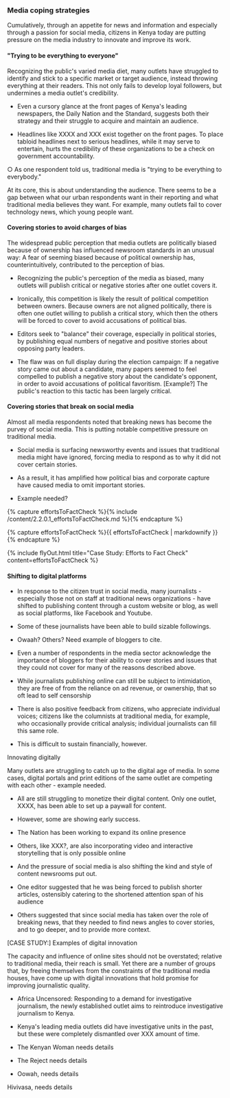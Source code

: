 ### Media coping strategies

Cumulatively, through an appetite for news and information and especially through a passion for social media, citizens in Kenya today are putting pressure on the media industry to innovate and improve its work.

#### "Trying to be everything to everyone"

Recognizing the public's varied media diet, many outlets have struggled to identify and stick to a specific market or target audience, instead throwing everything at their readers. This not only fails to develop loyal followers, but undermines a media outlet's credibility.

-   Even a cursory glance at the front pages of Kenya's leading newspapers, the Daily Nation and the Standard, suggests both their strategy and their struggle to acquire and maintain an audience.

-   Headlines like XXXX and XXX exist together on the front pages. To place tabloid headlines next to serious headlines, while it may serve to entertain, hurts the credibility of these organizations to be a check on government accountability.

○ As one respondent told us, traditional media is "trying to be everything to everybody."

At its core, this is about understanding the audience. There seems to be a gap between what our urban respondents want in their reporting and what traditional media believes they want. For example, many outlets fail to cover technology news, which young people want.

#### Covering stories to avoid charges of bias

The widespread public perception that media outlets are politically biased because of ownership has influenced newsroom standards in an unusual way: A fear of seeming biased because of political ownership has, counterintuitively, contributed to the perception of bias.

-   Recognizing the public's perception of the media as biased, many outlets will publish critical or negative stories after one outlet covers it.  

-   Ironically, this competition is likely the result of political competition between owners. Because owners are not aligned politically, there is often one outlet willing to publish a critical story, which then the others will be forced to cover to avoid accusations of political bias.

-   Editors seek to "balance" their coverage, especially in political stories, by publishing equal numbers of negative and positive stories about opposing party leaders.

-   The flaw was on full display during the election campaign: If a negative story came out about a candidate, many papers seemed to feel compelled to publish a negative story about the candidate's opponent, in order to avoid accusations of political favoritism. [Example?] The public's reaction to this tactic has been largely critical.  

#### Covering stories that break on social media  

Almost all media respondents noted that breaking news has become the purvey of social media. This is putting notable competitive pressure on traditional media.

-   Social media is surfacing newsworthy events and issues that traditional media might have ignored, forcing media to respond as to why it did not cover certain stories.

-   As a result, it has amplified how political bias and corporate capture have caused media to omit important stories.

-   Example needed?

<!-- Include content as a variable -->
{% capture effortsToFactCheck %}{% include /content/2.2.0.1_effortsToFactCheck.md %}{% endcapture %}
<!-- markdownify the variable -->
{% capture effortsToFactCheck %}{{ effortsToFactCheck | markdownify }}{% endcapture %}
<!-- include the flyOut function and pass in the variable content -->
{% include flyOut.html title="Case Study: Efforts to Fact Check" content=effortsToFactCheck %}


#### Shifting to digital platforms

-   In response to the citizen trust in social media, many journalists - especially those not on staff at traditional news organizations - have shifted to publishing content through a custom website or blog, as well as social platforms, like Facebook and Youtube.

-   Some of these journalists have been able to build sizable followings.

-   Owaah? Others? Need example of bloggers to cite.

-   Even a number of respondents in the media sector acknowledge the importance of bloggers for their ability to cover stories and issues that they could not cover for many of the reasons described above.

-   While journalists publishing online can still be subject to intimidation, they are free of from the reliance on ad revenue, or ownership, that so oft lead to self censorship

-   There is also positive feedback from citizens, who appreciate individual voices; citizens like the columnists at traditional media, for example, who occasionally provide critical analysis; individual journalists can fill this same role.

-   This is difficult to sustain financially, however.

Innovating digitally

Many outlets are struggling to catch up to the digital age of media. In some cases, digital portals and print editions of the same outlet are competing with each other - example needed.

-   All are still struggling to monetize their digital content. Only one outlet, XXXX, has been able to set up a paywall for content.

-   However, some are showing early success.

-   The Nation has been working to expand its online presence

-   Others, like XXX?, are also incorporating video and interactive storytelling that is only possible online

-   And the pressure of social media is also shifting the kind and style of content newsrooms put out.

-   One editor suggested that he was being forced to publish shorter articles, ostensibly catering to the shortened attention span of his audience

-   Others suggested that since social media has taken over the role of breaking news, that they needed to find news angles to cover stories, and to go deeper, and to provide more context.

[CASE STUDY:]  Examples of digital innovation

The capacity and influence of online sites should not be overstated; relative to traditional media, their reach is small. Yet there are a number of groups that, by freeing themselves from the constraints of the traditional media houses, have come up with digital innovations that hold promise for improving journalistic quality.

-   Africa Uncensored: Responding to a demand for investigative journalism, the newly established outlet aims to reintroduce investigative journalism to Kenya.

-   Kenya's leading media outlets did have investigative units in the past, but these were completely dismantled over XXX amount of time.

-   The Kenyan Woman needs details

-   The Reject needs details

-   Oowah, needs details

Hivivasa, needs details
